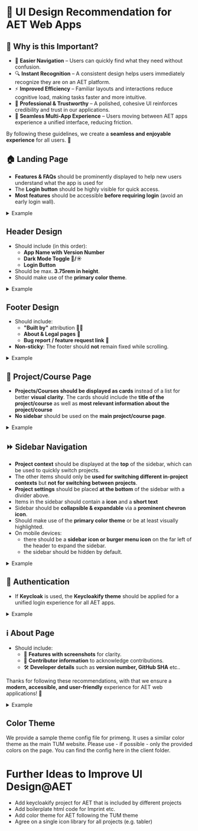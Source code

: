 # 🎨 UI Design Recommendation for AET Web Apps  

## 🎯 Why is this Important?  

- 🧭 **Easier Navigation** – Users can quickly find what they need without confusion.  
- 🔍 **Instant Recognition** – A consistent design helps users immediately recognize they are on an AET platform.  
- ⚡ **Improved Efficiency** – Familiar layouts and interactions reduce cognitive load, making tasks faster and more intuitive.  
- 🎯 **Professional & Trustworthy** – A polished, cohesive UI reinforces credibility and trust in our applications.  
- 📱 **Seamless Multi-App Experience** – Users moving between AET apps experience a unified interface, reducing friction.  

By following these guidelines, we create a **seamless and enjoyable experience** for all users. 🚀  

## 🏠 Landing Page  
- **Features & FAQs** should be prominently displayed to help new users understand what the app is used for 
- The **Login button** should be highly visible for quick access.  
- **Most features** should be accessible **before requiring login** (avoid an early login wall).  

<details>
<summary>Example</summary>

![Landing Page](design_screenshots/landing_page.png)
</details>

## Header Design  
- Should include (in this order):
    - **App Name with Version Number**
    - **Dark Mode Toggle 🌙/☀️**
    - **Login Button**
- Should be max. **3.75rem in height**.  
- Should make use of the **primary color theme**.

<details>
<summary>Example</summary>

![Header Design](design_screenshots/header.png)
</details>

## Footer Design  
- Should include:  
  - **"Built by"** attribution 👨‍💻  
  - **About & Legal pages** 📜  
  - **Bug report / feature request link** 🐞 
- **Non-sticky**: The footer should **not** remain fixed while scrolling.  

<details>
<summary>Example</summary>

![Footer Design](design_screenshots/footer.png)
</details> 

## 📂 Project/Course Page  
- **Projects/Courses should be displayed as cards** instead of a list for better **visual clarity**. The cards should include the **title of the project/course** as well as **most relevant information about the project/course**
- **No sidebar** should be used on the **main project/course page**.  

<details>
<summary>Example</summary>

![Project card](design_screenshots/project_card.png)
</details> 

## ⏩ Sidebar Navigation  
- **Project context** should be displayed at the **top** of the sidebar, which can be used to quickly switch projects.
- The other items should only be **used for switching different in-project contexts** but **not for switching between projects**.
- **Project settings** should be placed **at the bottom** of the sidebar with a divider above.  
- Items in the sidebar should contain a **icon** and a **short text**
- Sidebar should be **collapsible & expandable** via a **prominent chevron icon**.
- Should make use of the **primary color theme** or be at least visually highlighted.
- On mobile devices:
    - there should be a **sidebar icon or burger menu icon** on the far left of the header to expand the sidebar.
    - the sidebar should be hidden by default.

<details>
<summary>Example</summary>

![Sidebar](design_screenshots/sidebar1.png)
![Sidebar](design_screenshots/sidebar2.png)
</details> 

## 🔐 Authentication  
- If **Keycloak** is used, the **Keycloakify theme** should be applied for a unified login experience for all AET apps. 

<details>
<summary>Example</summary>

![Login](design_screenshots/login.png)
</details> 

## ℹ️ About Page  
- Should include:  
  - 📸 **Features with screenshots** for clarity.  
  - 🤝 **Contributor information**  to acknowledge contributions.  
  - 🛠️ **Developer details** such as **version number, GitHub SHA** etc..  

Thanks for following these recommendations, with that we ensure a **modern, accessible, and user-friendly** experience for AET web applications! 🚀  

<details>
<summary>Example</summary>

![Login](design_screenshots/about.png)
</details> 

## Color Theme
We provide a sample theme config file for primeng. It uses a similar color theme as the main TUM website. Please use - if possible - only the provided colors on the page. You can find the config here in the client folder.

# Further Ideas to Improve UI Design@AET
- Add keycloakify project for AET that is included by different projects
- Add boilerplate html code for Imprint etc.
- Add color theme for AET following the TUM theme
- Agree on a single icon library for all projects (e.g. tabler)

